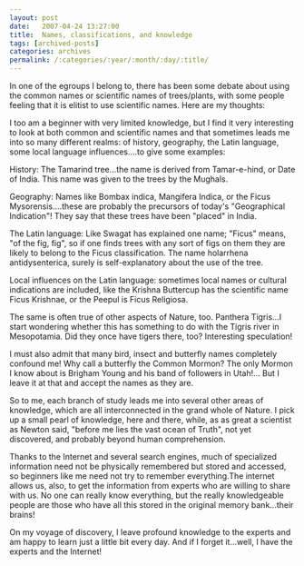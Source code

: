 ```yaml
---
layout: post
date:	2007-04-24 13:27:00
title:  Names, classifications, and knowledge
tags: [archived-posts]
categories: archives
permalink: /:categories/:year/:month/:day/:title/
---
```

In one of the egroups I belong to, there has been some debate about using the common names or scientific names of trees/plants, with some people feeling that it is elitist to use scientific names. Here are my thoughts:

I too am a beginner with very limited knowledge, but I  find it very interesting to look at  both common and scientific names and that sometimes leads me into so many different  realms: of history, geography, the Latin language, some local language influences....to give some examples:

History: The Tamarind tree...the name is derived from Tamar-e-hind, or Date of India. This name was given to the trees by the Mughals.

Geography: Names like Bombax indica, Mangifera Indica, or the Ficus Mysorensis....these are probably the precursors of today's "Geographical Indication"! They say that these trees have been "placed" in India.

The Latin language: Like Swagat has explained one name; "Ficus" means, "of the fig, fig", so if one finds trees with any sort of figs on them they are likely to belong to the Ficus classification. The name holarrhena antidysenterica, surely is self-explanatory about the use of the tree.

Local influences on the Latin language: sometimes local names or cultural indications are included, like the Krishna Buttercup has the scientific name Ficus Krishnae, or the Peepul is Ficus Religiosa.

The same is often true of other aspects of Nature, too. Panthera Tigris...I start wondering whether this has something to do with the Tigris river in Mesopotamia. Did they once have tigers there, too? Interesting speculation!

I must also admit that many bird, insect and butterfly names completely confound me! Why call a butterfly the Common Mormon? The only Mormon I know about is Brigham Young and his band of followers in Utah!... But I leave it at that and accept the names as they are.

So to me, each branch of study leads me into several other areas of knowledge, which are all interconnected in the grand whole of Nature. I pick up a small pearl of knowledge, here and there, while, as as great a scientist as Newton said, "before me lies the vast ocean of Truth", not yet discovered, and probably beyond human comprehension.

Thanks to the Internet and several search engines, much of specialized information need not be physically remembered but stored and accessed, so beginners like me need not try to remember everything.The internet allows us, also, to get the information from experts who are willing to share with us. No one can really know everything, but the really knowledgeable people are those who have all this stored in the original memory bank...their brains!

On my voyage of discovery, I leave profound knowledge to the experts and am happy to learn just a little bit every day. And if I forget it...well, I have the experts and the Internet!
